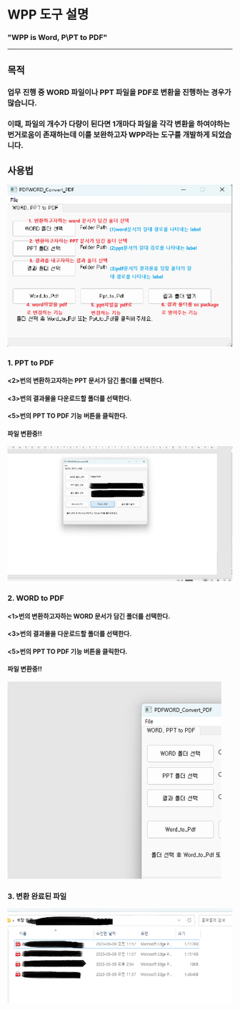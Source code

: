 # WPP 도구 설명
### "WPP is Word, P\PT to PDF"

---
## 목적
### 업무 진행 중 WORD 파일이나 PPT 파일을 PDF로 변환을 진행하는 경우가 많습니다.
### 이때, 파일의 개수가 다량이 된다면 1개마다 파일을 각각 변환을 하여야하는 번거로움이 존재하는데 이를 보완하고자 WPP라는 도구를 개발하게 되었습니다.

## 사용법

![img.png](image%2Fimg.png)

### 1. PPT to PDF

#### <2>번의 변환하고자하는 PPT 문서가 담긴 폴더를 선택한다.
#### <3>번의 결과물을 다운로드할 폴더를 선택한다.
#### <5>번의 PPT TO PDF 기능 버튼을 클릭한다.

#### 파일 변환중!!
![img_1.png](image%2Fimg_1.png)


### 2. WORD to PDF

#### <1>번의 변환하고자하는 WORD 문서가 담긴 폴더를 선택한다.
#### <3>번의 결과물을 다운로드할 폴더를 선택한다.
#### <5>번의 PPT TO PDF 기능 버튼을 클릭한다.

#### 파일 변환중!!
![img_2.png](image%2Fimg_2.png)

### 3. 변환 완료된 파일
![img_3.png](image%2Fimg_3.png)

